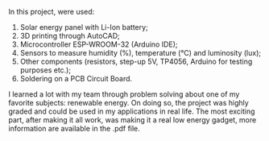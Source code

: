 In this project, were used:

1. Solar energy panel with Li-Ion battery;
2. 3D printing through AutoCAD;
3. Microcontroller ESP-WROOM-32 (Arduino IDE);
4. Sensors to measure humidity (%), temperature (°C) and luminosity (lux);
5. Other components (resistors, step-up 5V, TP4056, Arduino for testing purposes etc.);
6. Soldering on a PCB Circuit Board.

I learned a lot with my team through problem solving about one of my favorite subjects: renewable energy. On doing so, the project was highly graded and could be used in my applications in real life. The most exciting part, after making it all work, was making it a real low energy gadget, more information are available in the .pdf file.


